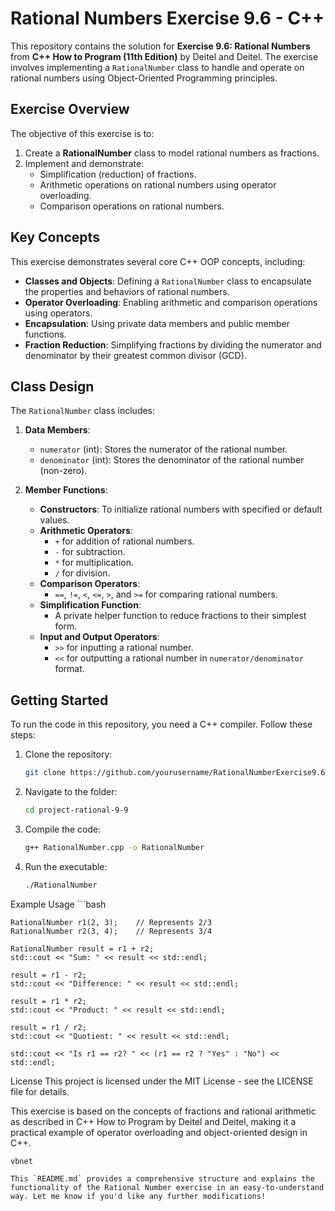 # Rational Numbers Exercise 9.6 - C++

This repository contains the solution for **Exercise 9.6: Rational Numbers** from **C++ How to Program (11th Edition)** by Deitel and Deitel. The exercise involves implementing a `RationalNumber` class to handle and operate on rational numbers using Object-Oriented Programming principles.

## Exercise Overview

The objective of this exercise is to:

1. Create a **RationalNumber** class to model rational numbers as fractions.
2. Implement and demonstrate:
    - Simplification (reduction) of fractions.
    - Arithmetic operations on rational numbers using operator overloading.
    - Comparison operations on rational numbers.

## Key Concepts

This exercise demonstrates several core C++ OOP concepts, including:

- **Classes and Objects**: Defining a `RationalNumber` class to encapsulate the properties and behaviors of rational numbers.
- **Operator Overloading**: Enabling arithmetic and comparison operations using operators.
- **Encapsulation**: Using private data members and public member functions.
- **Fraction Reduction**: Simplifying fractions by dividing the numerator and denominator by their greatest common divisor (GCD).

## Class Design

The `RationalNumber` class includes:

1. **Data Members**:
    - `numerator` (int): Stores the numerator of the rational number.
    - `denominator` (int): Stores the denominator of the rational number (non-zero).

2. **Member Functions**:
    - **Constructors**: To initialize rational numbers with specified or default values.
    - **Arithmetic Operators**:
        - `+` for addition of rational numbers.
        - `-` for subtraction.
        - `*` for multiplication.
        - `/` for division.
    - **Comparison Operators**:
        - `==`, `!=`, `<`, `<=`, `>`, and `>=` for comparing rational numbers.
    - **Simplification Function**:
        - A private helper function to reduce fractions to their simplest form.
    - **Input and Output Operators**:
        - `>>` for inputting a rational number.
        - `<<` for outputting a rational number in `numerator/denominator` format.

## Getting Started

To run the code in this repository, you need a C++ compiler. Follow these steps:

1. Clone the repository:
   ```bash
   git clone https://github.com/yourusername/RationalNumberExercise9.6.git

2. Navigate to the folder:
    ```bash
    cd project-rational-9-9

3. Compile the code:
    ```bash
    g++ RationalNumber.cpp -o RationalNumber

4. Run the executable:
    ```bash
    ./RationalNumber

Example Usage
    ```bash

    RationalNumber r1(2, 3);    // Represents 2/3
    RationalNumber r2(3, 4);    // Represents 3/4

    RationalNumber result = r1 + r2;
    std::cout << "Sum: " << result << std::endl;

    result = r1 - r2;
    std::cout << "Difference: " << result << std::endl;

    result = r1 * r2;
    std::cout << "Product: " << result << std::endl;

    result = r1 / r2;
    std::cout << "Quotient: " << result << std::endl;

    std::cout << "Is r1 == r2? " << (r1 == r2 ? "Yes" : "No") << std::endl;

License
This project is licensed under the MIT License - see the LICENSE file for details.

This exercise is based on the concepts of fractions and rational arithmetic as described in C++ How to Program by Deitel and Deitel, making it a practical example of operator overloading and object-oriented design in C++.

    vbnet

    This `README.md` provides a comprehensive structure and explains the functionality of the Rational Number exercise in an easy-to-understand way. Let me know if you'd like any further modifications!
